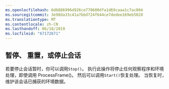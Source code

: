 ```yaml
---
ms.openlocfilehash: 6d6886996d926ce778600dfa1d69caaa1c7ac004
ms.sourcegitcommit: 3e98da33c41a7bbd724f644ce7dedee169eb5028
ms.translationtype: MT
ms.contentlocale: zh-CN
ms.lasthandoff: 06/18/2019
ms.locfileid: "67172671"
---
```

## <a name="pause-reset-or-stop-the-session"></a>暂停、 重置，或停止会话

若要停止会话暂时，你可以调用`Stop()`。 执行此操作将停止任何观察程序和环境处理，即使调用 ProcessFrame()。 然后可以调用`Start()`恢复处理。 当恢复时，维护该会话已捕获的环境数据。
